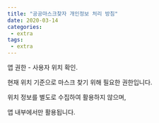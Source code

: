 ```yaml
---
title: "공공마스크찾자 개인정보 처리 방침"
date: 2020-03-14
categories: 
 - extra
tags:
 - extra
---
```


앱 권한 - 사용자 위치 확인. 


현재 위치 기준으로 마스크 찾기 위해 필요한 권한입니다. 

위치 정보를 별도로 수집하여 활용하지 않으며, 

앱 내부에서만 활용됩니다.
